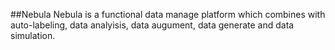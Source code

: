 ##Nebula
Nebula is a functional data manage platform which combines with auto-labeling, data analyisis, data augument, data generate and data simulation.